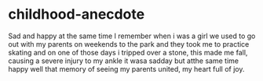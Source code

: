 # childhood-anecdote
Sad and happy at the same time
I remember when i was a girl we used to go out with my parents on weekends to the park and they took me to practice skating and on one of those days i tripped over a stone, this made me fall, causing a severe injury to my ankle
it wasa sadday but atthe same time happy well that memory of seeing my parents united, my heart full of joy.
